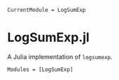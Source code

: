 ```@meta
CurrentModule = LogSumExp
```

# LogSumExp.jl

A Julia implementation of `logsumexp`.

```@autodocs
Modules = [LogSumExp]
```
